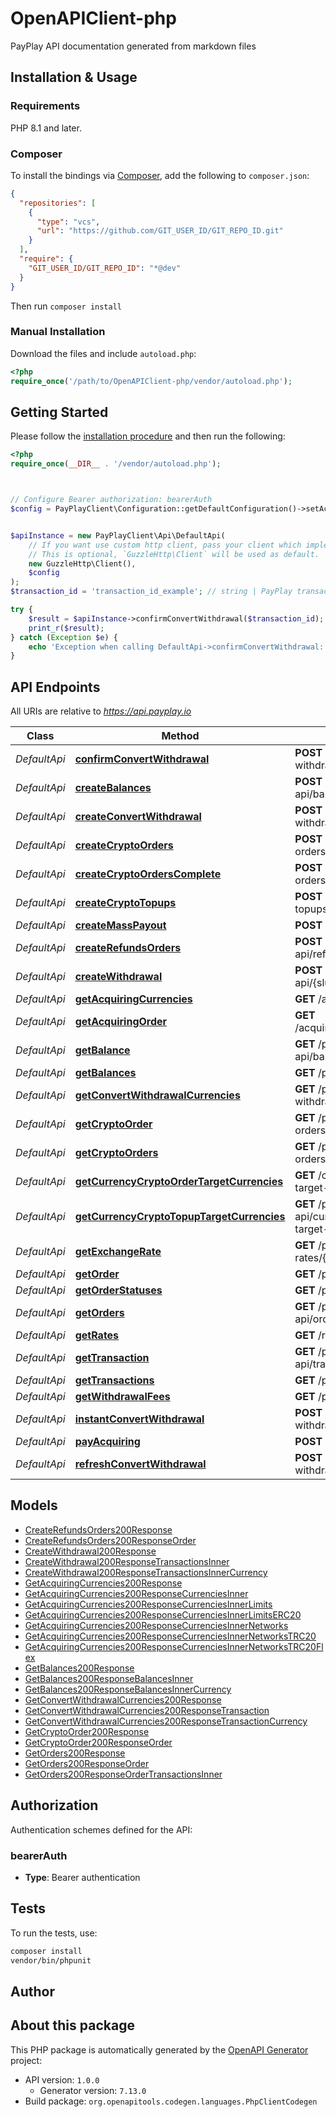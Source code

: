 # OpenAPIClient-php

PayPlay API documentation generated from markdown files


## Installation & Usage

### Requirements

PHP 8.1 and later.

### Composer

To install the bindings via [Composer](https://getcomposer.org/), add the following to `composer.json`:

```json
{
  "repositories": [
    {
      "type": "vcs",
      "url": "https://github.com/GIT_USER_ID/GIT_REPO_ID.git"
    }
  ],
  "require": {
    "GIT_USER_ID/GIT_REPO_ID": "*@dev"
  }
}
```

Then run `composer install`

### Manual Installation

Download the files and include `autoload.php`:

```php
<?php
require_once('/path/to/OpenAPIClient-php/vendor/autoload.php');
```

## Getting Started

Please follow the [installation procedure](#installation--usage) and then run the following:

```php
<?php
require_once(__DIR__ . '/vendor/autoload.php');



// Configure Bearer authorization: bearerAuth
$config = PayPlayClient\Configuration::getDefaultConfiguration()->setAccessToken('YOUR_ACCESS_TOKEN');


$apiInstance = new PayPlayClient\Api\DefaultApi(
    // If you want use custom http client, pass your client which implements `GuzzleHttp\ClientInterface`.
    // This is optional, `GuzzleHttp\Client` will be used as default.
    new GuzzleHttp\Client(),
    $config
);
$transaction_id = 'transaction_id_example'; // string | PayPlay transaction id

try {
    $result = $apiInstance->confirmConvertWithdrawal($transaction_id);
    print_r($result);
} catch (Exception $e) {
    echo 'Exception when calling DefaultApi->confirmConvertWithdrawal: ', $e->getMessage(), PHP_EOL;
}

```

## API Endpoints

All URIs are relative to *https://api.payplay.io*

Class | Method | HTTP request | Description
------------ | ------------- | ------------- | -------------
*DefaultApi* | [**confirmConvertWithdrawal**](docs/Api/DefaultApi.md#confirmconvertwithdrawal) | **POST** /private-api/convert-withdrawal/{transactionID}/confirm | POST /private-api/convert-withdrawal/{transactionID}/confirm
*DefaultApi* | [**createBalances**](docs/Api/DefaultApi.md#createbalances) | **POST** /private-api/balances/{balanceID} | POST /private-api/balances/{balanceID}
*DefaultApi* | [**createConvertWithdrawal**](docs/Api/DefaultApi.md#createconvertwithdrawal) | **POST** /private-api/convert-withdrawal | POST /private-api/convert-withdrawal
*DefaultApi* | [**createCryptoOrders**](docs/Api/DefaultApi.md#createcryptoorders) | **POST** /private-api/crypto-orders/{slug} | POST /private-api/crypto-orders/{slug}
*DefaultApi* | [**createCryptoOrdersComplete**](docs/Api/DefaultApi.md#createcryptoorderscomplete) | **POST** /private-api/crypto-orders/{slug}/{orderID}/complete | POST /private-api/crypto-orders/{slug}/{orderID}/complete
*DefaultApi* | [**createCryptoTopups**](docs/Api/DefaultApi.md#createcryptotopups) | **POST** /private-api/crypto-topups/{slug} | POST /private-api/crypto-topups/{slug}
*DefaultApi* | [**createMassPayout**](docs/Api/DefaultApi.md#createmasspayout) | **POST** /mass-payouts | POST /mass-payouts
*DefaultApi* | [**createRefundsOrders**](docs/Api/DefaultApi.md#createrefundsorders) | **POST** /private-api/refunds/orders/{orderID} | POST /private-api/refunds/orders/{orderID}
*DefaultApi* | [**createWithdrawal**](docs/Api/DefaultApi.md#createwithdrawal) | **POST** /private-api/{slug}/withdrawal | POST /private-api/{slug}/withdrawal
*DefaultApi* | [**getAcquiringCurrencies**](docs/Api/DefaultApi.md#getacquiringcurrencies) | **GET** /acquiring/{slug}/currencies | GET /acquiring/{slug}/currencies
*DefaultApi* | [**getAcquiringOrder**](docs/Api/DefaultApi.md#getacquiringorder) | **GET** /acquiring/{slug}/order/{orderID} | GET /acquiring/{slug}/order/{orderID}
*DefaultApi* | [**getBalance**](docs/Api/DefaultApi.md#getbalance) | **GET** /private-api/balances/{balanceID} | GET /private-api/balances/{balanceID}
*DefaultApi* | [**getBalances**](docs/Api/DefaultApi.md#getbalances) | **GET** /private-api/balances/ | GET /private-api/balances/
*DefaultApi* | [**getConvertWithdrawalCurrencies**](docs/Api/DefaultApi.md#getconvertwithdrawalcurrencies) | **GET** /private-api/convert-withdrawal/currencies | GET /private-api/convert-withdrawal/currencies
*DefaultApi* | [**getCryptoOrder**](docs/Api/DefaultApi.md#getcryptoorder) | **GET** /private-api/crypto-orders/{slug} | GET /private-api/crypto-orders/{slug}
*DefaultApi* | [**getCryptoOrders**](docs/Api/DefaultApi.md#getcryptoorders) | **GET** /private-api/crypto-orders/{slug}/{orderID} | GET /private-api/crypto-orders/{slug}/{orderID}
*DefaultApi* | [**getCurrencyCryptoOrderTargetCurrencies**](docs/Api/DefaultApi.md#getcurrencycryptoordertargetcurrencies) | **GET** /currencies/crypto-order-target-currencies | GET /currencies/crypto-order-target-currencies
*DefaultApi* | [**getCurrencyCryptoTopupTargetCurrencies**](docs/Api/DefaultApi.md#getcurrencycryptotopuptargetcurrencies) | **GET** /private-api/currencies/crypto-topup-target-currencies | GET /private-api/currencies/crypto-topup-target-currencies
*DefaultApi* | [**getExchangeRate**](docs/Api/DefaultApi.md#getexchangerate) | **GET** /private-api/exchange-rates/{currencyTicker} | GET /private-api/exchange-rates/{currencyTicker}
*DefaultApi* | [**getOrder**](docs/Api/DefaultApi.md#getorder) | **GET** /private-api/orders/{slug} | GET /private-api/orders/{slug}
*DefaultApi* | [**getOrderStatuses**](docs/Api/DefaultApi.md#getorderstatuses) | **GET** /private-api/order-statuses | GET /private-api/order-statuses
*DefaultApi* | [**getOrders**](docs/Api/DefaultApi.md#getorders) | **GET** /private-api/orders/{slug}/{orderId} | GET /private-api/orders/{slug}/{orderId}
*DefaultApi* | [**getRates**](docs/Api/DefaultApi.md#getrates) | **GET** /rates | GET /rates
*DefaultApi* | [**getTransaction**](docs/Api/DefaultApi.md#gettransaction) | **GET** /private-api/transactions/{transactionID} | GET /private-api/transactions/{transactionID}
*DefaultApi* | [**getTransactions**](docs/Api/DefaultApi.md#gettransactions) | **GET** /private-api/transactions | GET /private-api/transactions
*DefaultApi* | [**getWithdrawalFees**](docs/Api/DefaultApi.md#getwithdrawalfees) | **GET** /private-api/withdrawals/fees | GET /private-api/withdrawals/fees
*DefaultApi* | [**instantConvertWithdrawal**](docs/Api/DefaultApi.md#instantconvertwithdrawal) | **POST** /private-api/convert-withdrawal/instant | POST /private-api/convert-withdrawal/instant
*DefaultApi* | [**payAcquiring**](docs/Api/DefaultApi.md#payacquiring) | **POST** /acquiring/{slug}/pay | POST /acquiring/{slug}/pay
*DefaultApi* | [**refreshConvertWithdrawal**](docs/Api/DefaultApi.md#refreshconvertwithdrawal) | **POST** /private-api/convert-withdrawal/{transactionID}/refresh | POST /private-api/convert-withdrawal/{transactionID}/refresh

## Models

- [CreateRefundsOrders200Response](docs/Model/CreateRefundsOrders200Response.md)
- [CreateRefundsOrders200ResponseOrder](docs/Model/CreateRefundsOrders200ResponseOrder.md)
- [CreateWithdrawal200Response](docs/Model/CreateWithdrawal200Response.md)
- [CreateWithdrawal200ResponseTransactionsInner](docs/Model/CreateWithdrawal200ResponseTransactionsInner.md)
- [CreateWithdrawal200ResponseTransactionsInnerCurrency](docs/Model/CreateWithdrawal200ResponseTransactionsInnerCurrency.md)
- [GetAcquiringCurrencies200Response](docs/Model/GetAcquiringCurrencies200Response.md)
- [GetAcquiringCurrencies200ResponseCurrenciesInner](docs/Model/GetAcquiringCurrencies200ResponseCurrenciesInner.md)
- [GetAcquiringCurrencies200ResponseCurrenciesInnerLimits](docs/Model/GetAcquiringCurrencies200ResponseCurrenciesInnerLimits.md)
- [GetAcquiringCurrencies200ResponseCurrenciesInnerLimitsERC20](docs/Model/GetAcquiringCurrencies200ResponseCurrenciesInnerLimitsERC20.md)
- [GetAcquiringCurrencies200ResponseCurrenciesInnerNetworks](docs/Model/GetAcquiringCurrencies200ResponseCurrenciesInnerNetworks.md)
- [GetAcquiringCurrencies200ResponseCurrenciesInnerNetworksTRC20](docs/Model/GetAcquiringCurrencies200ResponseCurrenciesInnerNetworksTRC20.md)
- [GetAcquiringCurrencies200ResponseCurrenciesInnerNetworksTRC20Flex](docs/Model/GetAcquiringCurrencies200ResponseCurrenciesInnerNetworksTRC20Flex.md)
- [GetBalances200Response](docs/Model/GetBalances200Response.md)
- [GetBalances200ResponseBalancesInner](docs/Model/GetBalances200ResponseBalancesInner.md)
- [GetBalances200ResponseBalancesInnerCurrency](docs/Model/GetBalances200ResponseBalancesInnerCurrency.md)
- [GetConvertWithdrawalCurrencies200Response](docs/Model/GetConvertWithdrawalCurrencies200Response.md)
- [GetConvertWithdrawalCurrencies200ResponseTransaction](docs/Model/GetConvertWithdrawalCurrencies200ResponseTransaction.md)
- [GetConvertWithdrawalCurrencies200ResponseTransactionCurrency](docs/Model/GetConvertWithdrawalCurrencies200ResponseTransactionCurrency.md)
- [GetCryptoOrder200Response](docs/Model/GetCryptoOrder200Response.md)
- [GetCryptoOrder200ResponseOrder](docs/Model/GetCryptoOrder200ResponseOrder.md)
- [GetOrders200Response](docs/Model/GetOrders200Response.md)
- [GetOrders200ResponseOrder](docs/Model/GetOrders200ResponseOrder.md)
- [GetOrders200ResponseOrderTransactionsInner](docs/Model/GetOrders200ResponseOrderTransactionsInner.md)

## Authorization

Authentication schemes defined for the API:
### bearerAuth

- **Type**: Bearer authentication

## Tests

To run the tests, use:

```bash
composer install
vendor/bin/phpunit
```

## Author



## About this package

This PHP package is automatically generated by the [OpenAPI Generator](https://openapi-generator.tech) project:

- API version: `1.0.0`
    - Generator version: `7.13.0`
- Build package: `org.openapitools.codegen.languages.PhpClientCodegen`
